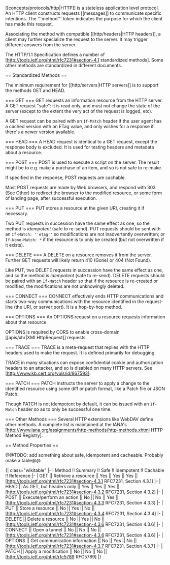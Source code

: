 [[concepts/protocols/http|HTTP]] is a stateless application level protocol. An HTTP client constructs requests [[messages]] to communicate specific intentions. The '''method''' token indicates the purpose for which the client has made this request.

Associating the method with compatible [[http/headers|HTTP headers]], a client may further specialize the request to the server. It may trigger different answers from the server.

The HTTP/1.1 Specification defines a number of [http://tools.ietf.org/html/rfc7231#section-4.1 standardized methods]. Some other methods are standardized in different documents.

== Standardized Methods ==

The minimum requirement for [[http/servers|HTTP servers]] is to support the methods GET and HEAD.

=== GET ===
GET requests an information resource from the HTTP server. A GET request "safe": it is read only, and must not change the state of the server (except to the extent the very act of the request is logged, etc).

A GET request can be paired with an <code>If-Match</code> header if the user agent has a cached version with an ETag value, and only wishes for a response if there's a newer version available.

=== HEAD ===
A HEAD request is identical to a GET request, except the response body is excluded. It is used for testing headers and metadata about a resource.

=== POST ===
POST is used to execute a script on the server. The result might be to e.g. make a purchase of an item, and so is not safe to re-make.

If specified in the response, POST requests are cachable.

Most POST requests are made by Web browsers, and respond with 303 (See Other) to redirect the browser to the modified resource, or some form of landing page, after successful execution.

=== PUT ===
PUT stores a resource at the given URI, creating it if necessary.

Two PUT requests in succession have the same effect as one, so the method is _idempotent_ (safe to re-send). PUT requests should be sent with an <code>If-Match: ''etag''</code> so modifications are not inadvertently overwritten; or <code>If-None-Match: *</code> if the resource is to only be created (but not overwritten if it exists).

=== DELETE ===
A DELETE on a resource removes it from the server. Further GET requests will likely return 410 (Gone) or 404 (Not Found).

Like PUT, two DELETE requests in succession have the same effect as one, and so the method is _idempotent_ (safe to re-send). DELETE requests should be paired with an <code>If-Match</code> header so that if the resource is re-created or modified, the modifications are not unknowingly deleted.

=== CONNECT ===
CONNECT effectively ends HTTP communications and starts two-way communications with the resource identified in the request-line (the URI, or server:port). It is a hop-by-hop method.

=== OPTIONS ===
An OPTIONS request on a resource requests information about that resource.

OPTIONS is required by CORS to enable cross-domain [[apis/xhr|XMLHttpRequest]] requests.

=== TRACE ===
TRACE is a meta-request that replies with the HTTP headers used to make the request. It is defined primarily for debugging.

TRACE in many situations can expose confidential cookie and authorization headers to an attacker, and so is disabled on many HTTP servers. See [http://www.kb.cert.org/vuls/id/867593].

=== PATCH ===
PATCH instructs the server to apply a change to the identified resource using some diff or patch format, like a Patch file or JSON Patch.

Though PATCH is not idempotent by default, it can be issued with an <code>If-Match</code> header so as to only be successful one time.

=== Other Methods ===
Several HTTP extensions like WebDAV define other methods. A complete list is maintained at the IANA's [http://www.iana.org/assignments/http-methods/http-methods.xhtml HTTP Method Registry].

== Method Properties ==

@@TODO: add something about safe, idempotent and cacheable. Probably make a table@@

{| class="wikitable"
|-
! Method !! Summary !! Safe !! Idempotent !! Cachable !! Reference
|-
| GET || Retrieve a resource || Yes || Yes || Yes || [http://tools.ietf.org/html/rfc7231#section-4.3.1 RFC7231, Section 4.3.1]
|-
| HEAD || As GET, but headers only || Yes || Yes || Yes || [http://tools.ietf.org/html/rfc7231#section-4.3.2 RFC7231, Section 4.3.2]
|-
| POST || Execute/perform an action || No || No || Yes || [http://tools.ietf.org/html/rfc7231#section-4.3.3 RFC7231, Section 4.3.3]
|-
| PUT || Store a resource || No || Yes || No || [http://tools.ietf.org/html/rfc7231#section-4.3.4 RFC7231, Section 4.3.4]
|-
| DELETE || Delete a resource || No || Yes || No || [http://tools.ietf.org/html/rfc7231#section-4.3.6 RFC7231, Section 4.3.6]
|-
| CONNECT || Open a tunnel || No || No || No || [http://tools.ietf.org/html/rfc7231#section-4.3.6 RFC7231, Section 4.3.6]
|-
| OPTIONS || Get communication information || No || Yes || No || [http://tools.ietf.org/html/rfc7231#section-4.3.7 RFC7231, Section 4.3.7]
|-
| PATCH || Apply a modification || No || No || No || [http://tools.ietf.org/html/rfc5789 RFC5789]
|}